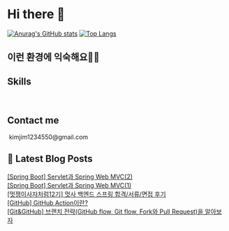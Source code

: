 # Hi there 👋

[![Anurag's GitHub stats](https://github-readme-stats.vercel.app/api?username=wlaud2000)](https://github.com/anuraghazra/github-readme-stats)
[![Top Langs](https://github-readme-stats.vercel.app/api/top-langs/?username=wlaud2000&layout=compact&hide=r,jupyter%20notebook,c%23&exclude_repo=roharui.github.io)](https://github.com/anuraghazra/github-readme-stats)

## 이런 환경에 익숙해요✍🏼

## Skills
<!-- https://github.com/Envoy-VC/awesome-badges -->
<p>
    <img alt="" src= "https://img.shields.io/badge/Spring-6DB33F?style=for-the-badge&logo=spring&logoColor=white"/> 
    <img alt="" src= "https://img.shields.io/badge/Java-ED8B00?style=for-the-badge&logo=openjdk&logoColor=white"/> 
    <img alt="" src= "https://img.shields.io/badge/C-00599C?style=for-the-badge&logo=c&logoColor=white"/>
</p>

## Contact me

<img alt="" src= "https://img.shields.io/badge/Gmail-D14836?style=for-the-badge&logo=gmail&logoColor=white"/>
kimjim1234550@gmail.com

## 📕 Latest Blog Posts

<a href=https://learning-study.tistory.com/entry/Spring-Boot-Servlet%EA%B3%BC-Spring-Web-MVC2>[Spring Boot] Servlet과 Spring Web MVC(2)</a></br><a href=https://learning-study.tistory.com/entry/Spring-Boot-Servlet%EA%B3%BC-Spring-Web-MVC1>[Spring Boot] Servlet과 Spring Web MVC(1)</a></br><a href=https://learning-study.tistory.com/entry/%EB%A9%8B%EC%9F%81%EC%9D%B4%EC%82%AC%EC%9E%90%EC%B2%98%EB%9F%BC12%EA%B8%B0-%EB%A9%8B%EC%82%AC-%EB%B0%B1%EC%97%94%EB%93%9C-%EC%8A%A4%ED%94%84%EB%A7%81-%ED%95%A9%EA%B2%A9%EC%84%9C%EB%A5%98%EB%A9%B4%EC%A0%91-%ED%9B%84%EA%B8%B0>[멋쟁이사자처럼12기] 멋사 백엔드 스프링 합격/서류/면접 후기</a></br><a href=https://learning-study.tistory.com/entry/GitHub-GitHub-Action%EC%9D%B4%EB%9E%80>[GitHub] GitHub Action이란?</a></br><a href=https://learning-study.tistory.com/entry/GitGitHub-%EB%B8%8C%EB%9E%9C%EC%B9%98-%EC%A0%84%EB%9E%B5Git-flow-GitHub-flow-Fork%EC%99%80-Pull-Request%EC%9D%84-%EC%95%8C%EC%95%84%EB%B3%B4%EC%9E%90>[Git&GitHub] 브랜치 전략(GitHub flow, Git flow, Fork와 Pull Request)을 알아보자</a></br>